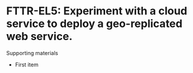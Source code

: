 # FTTR-EL5:  	Experiment with a cloud service to deploy a geo-replicated web service.	 

Supporting materials

* First item